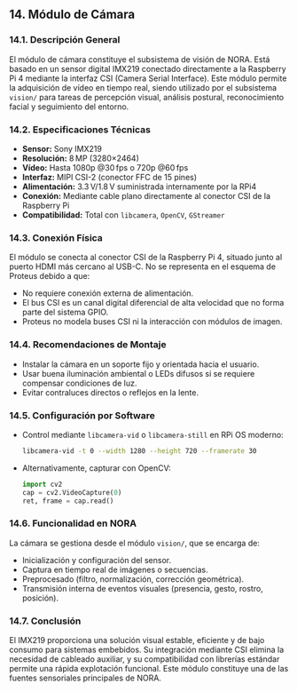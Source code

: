 ## 14. Módulo de Cámara

### 14.1. Descripción General

El módulo de cámara constituye el subsistema de visión de NORA. Está basado en un sensor digital IMX219 conectado directamente a la Raspberry Pi 4 mediante la interfaz CSI (Camera Serial Interface). Este módulo permite la adquisición de vídeo en tiempo real, siendo utilizado por el subsistema `vision/` para tareas de percepción visual, análisis postural, reconocimiento facial y seguimiento del entorno.

### 14.2. Especificaciones Técnicas

* **Sensor:** Sony IMX219
* **Resolución:** 8 MP (3280×2464)
* **Vídeo:** Hasta 1080p @30 fps o 720p @60 fps
* **Interfaz:** MIPI CSI-2 (conector FFC de 15 pines)
* **Alimentación:** 3.3 V/1.8 V suministrada internamente por la RPi4
* **Conexión:** Mediante cable plano directamente al conector CSI de la Raspberry Pi
* **Compatibilidad:** Total con `libcamera`, `OpenCV`, `GStreamer`

### 14.3. Conexión Física

El módulo se conecta al conector CSI de la Raspberry Pi 4, situado junto al puerto HDMI más cercano al USB-C. No se representa en el esquema de Proteus debido a que:

* No requiere conexión externa de alimentación.
* El bus CSI es un canal digital diferencial de alta velocidad que no forma parte del sistema GPIO.
* Proteus no modela buses CSI ni la interacción con módulos de imagen.

### 14.4. Recomendaciones de Montaje

* Instalar la cámara en un soporte fijo y orientada hacia el usuario.
* Usar buena iluminación ambiental o LEDs difusos si se requiere compensar condiciones de luz.
* Evitar contraluces directos o reflejos en la lente.

### 14.5. Configuración por Software

* Control mediante `libcamera-vid` o `libcamera-still` en RPi OS moderno:

  ```bash
  libcamera-vid -t 0 --width 1280 --height 720 --framerate 30
  ```
* Alternativamente, capturar con OpenCV:

  ```python
  import cv2
  cap = cv2.VideoCapture(0)
  ret, frame = cap.read()
  ```

### 14.6. Funcionalidad en NORA

La cámara se gestiona desde el módulo `vision/`, que se encarga de:

* Inicialización y configuración del sensor.
* Captura en tiempo real de imágenes o secuencias.
* Preprocesado (filtro, normalización, corrección geométrica).
* Transmisión interna de eventos visuales (presencia, gesto, rostro, posición).

### 14.7. Conclusión

El IMX219 proporciona una solución visual estable, eficiente y de bajo consumo para sistemas embebidos. Su integración mediante CSI elimina la necesidad de cableado auxiliar, y su compatibilidad con librerías estándar permite una rápida explotación funcional. Este módulo constituye una de las fuentes sensoriales principales de NORA.
